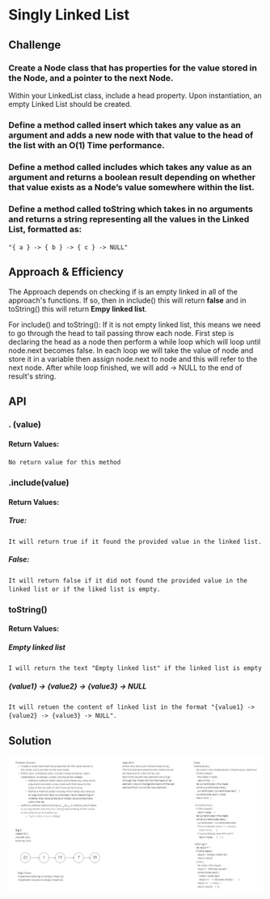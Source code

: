 # Singly Linked List
<!-- Short summary or background information -->

## Challenge
### Create a Node class that has properties for the value stored in the Node, and a pointer to the next Node.
Within your LinkedList class, include a head property. Upon instantiation, an empty Linked List should be created.
### Define a method called insert which takes any value as an argument and adds a new node with that value to the head of the list with an O(1) Time performance.
### Define a method called includes which takes any value as an argument and returns a boolean result depending on whether that value exists as a Node’s value somewhere within the list.
### Define a method called toString which takes in no arguments and returns a string representing all the values in the Linked List, formatted as:
`"{ a } -> { b } -> { c } -> NULL"`

## Approach & Efficiency

The Approach depends on checking if is an empty linked in all of the approach's functions. If so, then in include() this will return **false** and in toString() this will return **Empy linked list**.

For include() and toString(): If it is not empty linked list, this means we need to go through the head to tail passing throw each node.
First step is declaring the head as a node then perform a while loop which will loop until node.next becomes false.
In each loop we will take the value of node and store it in a variable then assign node.next to node and this will refer to the next node.
After while loop finished, we will add -> NULL to the end of result's string.
## API
<!-- Description of each method publicly available to your Linked List -->
### .   (value)
#### Return Values:
`No return value for this method`

### .include(value)
#### Return Values:
##### True:
`It will return true if it found the provided value in the linked list.`
##### False:
`It will return false if it did not found the provided value in the linked list or if the liked list is empty.`

### toString()
#### Return Values:
##### Empty linked list
`I will return the text "Empty linked list" if the linked list is empty`
##### {value1} -> {value2} -> {value3} -> NULL
`It will retuen the content of linked list in the format "{value1} -> {value2} -> {value3} -> NULL".`

## Solution
<!-- Embedded whiteboard image -->
![whiteboard image](../assets/linked-list.jpg)



